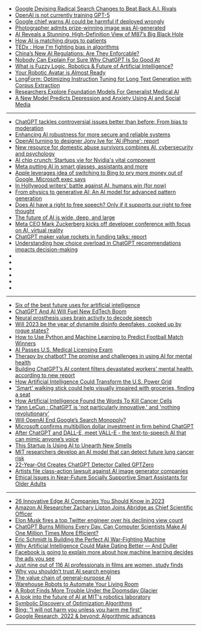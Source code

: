 - [Google Devising Radical Search Changes to Beat Back A.I. Rivals](https://cur.at/Lyo7Obu?m=web)
- [OpenAI is not currently training GPT-5](https://cur.at/4tfdJJX?m=web)
- [Google chief warns AI could be harmful if deployed wrongly](https://cur.at/HM5Xr6C?m=web)
- [Photographer admits prize-winning image was AI-generated](https://cur.at/MEHGZ0?m=web)
- [AI Reveals a Stunning, High-Definition View of M87’s Big Black Hole](https://cur.at/2wLR9Eq?m=web)
- [How AI is matching drugs to patients](https://cur.at/qFFuCeb?m=web)
- [TEDx : How I'm fighting bias in algorithms](https://cur.at/99fF5iL?m=web)
- [China’s New AI Regulations: Are They Enforcable?](https://cur.at/lxtvC1Y?m=web)
- [Nobody Can Explain For Sure Why ChatGPT Is So Good At](https://cur.at/d2sRQ4F?m=web)
- [What is Fuzzy Logic, Robotics & Future of Artificial Intelligence?](https://cur.at/iTpO4Vp?m=web)
- [Your Robotic Avatar is Almost Ready](https://cur.at/I27yB50?m=web)
- [LongForm: Optimizing Instruction Tuning for Long Text Generation with Corpus Extraction](https://cur.at/TymV3SI?m=web)
- [Researchers Explore Foundation Models For Generalist Medical AI](https://cur.at/1aLdlZf?m=web)
- [A New Model Predicts Depression and Anxiety Using AI and Social Media](https://cur.at/pt5C4U3?m=web)
------------
- [ChatGPT tackles controversial issues better than before: From bias to moderation](https://techxplore.com/news/2023-09-chatgpt-tackles-controversial-issues-bias.html)
- [Enhancing AI robustness for more secure and reliable systems](https://techxplore.com/news/2023-09-ai-robustness-reliable.html)
- [OpenAI turning to designer Jony Ive for 'AI iPhone': report](https://techxplore.com/news/2023-09-openai-jony-ive-ai-iphone.html)
- [New resource for domestic abuse survivors combines AI, cybersecurity and psychology](https://techxplore.com/news/2023-09-resource-domestic-abuse-survivors-combines.html)
- [
AI chip crunch: Startups vie for Nvidia's vital component](https://techxplore.com/news/2023-09-ai-chip-crunch-startups-vie.html)
- [Meta putting AI in smart glasses, assistants and more](https://techxplore.com/news/2023-09-meta-ai-smart-glasses.html)
- [
Apple leverages idea of switching to Bing to pry more money out of Google, Microsoft exec says](https://techxplore.com/news/2023-09-apple-leverages-idea-bing-pry.html)
- [In Hollywood writers' battle against AI, humans win (for now)](https://techxplore.com/news/2023-09-hollywood-writers-ai-humans.html)
- [From physics to generative AI: An AI model for advanced pattern generation](https://techxplore.com/news/2023-09-physics-generative-ai-advanced-pattern.html)
- [Does AI have a right to free speech? Only if it supports our right to free thought](https://techxplore.com/news/2023-09-ai-free-speech-thought.html)
- [
The future of AI is wide, deep, and large](https://techxplore.com/news/2023-09-future-ai-wide-deep-large.html)
- [Meta CEO Mark Zuckerberg kicks off developer conference with focus on AI, virtual reality](https://techxplore.com/news/2023-09-meta-ceo-zuckerberg-conference-focus.html)
- [
ChatGPT maker value rockets in funding talks: report](https://techxplore.com/news/2023-09-chatgpt-maker-rockets-funding.html)
- [Understanding how choice overload in ChatGPT recommendations impacts decision-making](https://techxplore.com/news/2023-09-choice-overload-chatgpt-impacts-decision-making.html)
- []()
- []()
- []()
- []()
- []()
- []()

---------------
- [Six of the best future uses for artificial intelligence](https://technologymagazine.com/articles/six-of-the-best-future-uses-for-artificial-intelligence)
- [ChatGPT And AI Will Fuel New EdTech Boom](https://www.forbes.com/sites/emmawhitford/2023/01/18/chatgpt-and-ai-will-fuel-new-edtech-boom/)
- [Neural prosthesis uses brain activity to decode speech](https://cur.at/yXoQwX7?m=web)
- [Will 2023 be the year of dynamite disinfo deepfakes, cooked up by rogue states?](https://cur.at/vCzkvlm?m=web)
- [How to Use Python and Machine Learning to Predict Football Match Winners](https://cur.at/6LEa7RK?m=web)
- [AI Passes U.S. Medical Licensing Exam](https://cur.at/6fyqiLt?m=web)
- [Therapy by chatbot? The promise and challenges in using AI for mental health](https://cur.at/QPu0GNw?m=web)
- [Building ChatGPT’s AI content filters devastated workers’ mental health, according to new report](https://cur.at/rp6d4Ux?m=web)
- [How Artificial Intelligence Could Transform the U.S. Power Grid](https://cur.at/MiSjOKx?m=web)
- ['Smart' walking stick could help visually impaired with groceries, finding a seat](https://cur.at/b9XZblu?m=web)
- [How Artificial Intelligence Found the Words To Kill Cancer Cells](https://cur.at/IGuFXMB?m=web)
- [Yann LeCun : ChatGPT is 'not particularly innovative,' and 'nothing revolutionary'](https://cur.at/fFSwWdy?m=web)
- [Will OpenAI End Google’s Search Monopoly?](https://cur.at/XvvSASU?m=web)
- [Microsoft confirms multibillion dollar investment in firm behind ChatGPT](https://cur.at/oYnIn6C?m=web)
- [After ChatGPT and DALL-E, meet VALL-E - the text-to-speech AI that can mimic anyone’s voice](https://cur.at/b0i4yRo?m=web)
- [This Startup Is Using AI to Unearth New Smells](https://cur.at/EESjIhA?m=web)
- [MIT researchers develop an AI model that can detect future lung cancer risk](https://cur.at/CJpFpcT?m=web)
- [22-Year-Old Creates ChatGPT Detector Called GPTZero](https://cur.at/LZSpYA0?m=web)
- [Artists file class-action lawsuit against AI image generator companies](https://cur.at/twqhL8Q?m=web)
- [Ethical Issues in Near-Future Socially Supportive Smart Assistants for Older Adults](https://cur.at/yQDdILD?m=web)
--------------------------

- [26 Innovative Edge AI Companies You Should Know in 2023](https://omdena.com/blog/top-edge-ai-companies/)
- [Amazon AI Researcher Zachary Lipton Joins Abridge as Chief Scientific Officer](https://www.businesswire.com/news/home/20230214005268/en/Amazon-AI-Researcher-Zachary-Lipton-Joins-Abridge-as-Chief-Scientific-Officer)
- [Elon Musk fires a top Twitter engineer over his declining view count](https://www.platformer.news/p/elon-musk-fires-a-top-twitter-engineer?)
- [ChatGPT Burns Millions Every Day. Can Computer Scientists Make AI One Million Times More Efficient?](https://cur.at/hJPWS9m?m=web)
- [Eric Schmidt Is Building the Perfect AI War-Fighting Machine](https://cur.at/ZaLC1w4?m=web)
- [Why Artificial Intelligence Could Make Dating Better — And Duller](https://cur.at/4ruDOMa?m=web)
- [Facebook is going to explain more about how machine learning decides the ads you see](https://cur.at/Y0zS1vg?m=web)
- [Just nine out of 116 AI professionals in films are women, study finds](https://cur.at/7DE23fQ?m=web)
- [Why you shouldn’t trust AI search engines](https://cur.at/jyxVt2o?m=web)
- [The value​​​ ​​​chain of general-purpose AI​​](https://www.adalovelaceinstitute.org/blog/value-chain-general-purpose-ai/)
- [Warehouse Robots to Automate Your Living Room](https://cur.at/y0w73P7?m=web)
- [A Robot Finds More Trouble Under the Doomsday Glacier](https://cur.at/SMRGfN3?m=web)
- [A look into the future of AI at MIT's robotics laboratory](https://cur.at/3v77o0f?m=web)
- [Symbolic Discovery of Optimization Algorithms](https://cur.at/gAgFBpO?m=web)
- [Bing: “I will not harm you unless you harm me first”](https://cur.at/41KJXqC?m=web)
- [Google Research, 2022 & beyond: Algorithmic advances](https://cur.at/5NcbOKy?m=web)

--------------------
